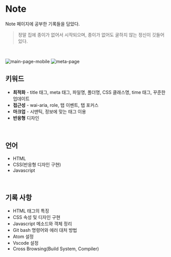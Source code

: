 # Note
Note 페이지에 공부한 기록들을 담았다.  
> 정말 집에 종이가 없어서 시작되으며, 종이가 없어도 굴하지 않는 정신이 깃들어 있다.
<br/>
  
![main-page-mobile](https://user-images.githubusercontent.com/69448900/113871875-4de81c80-97ee-11eb-8bf3-21d57be4dc65.PNG)
![meta-page](https://user-images.githubusercontent.com/69448900/113873186-8b997500-97ef-11eb-8a36-71af8ed391ab.PNG)
  
## 키워드
* __최적화__ - title 태그, meta 태그, 파일명, 폴더명, CSS 클래스명, time 태그, 꾸준한 업데이트
* __접근성__ - wai-aria, role, 탭 이벤트, 탭 포커스
* __마크업__ - 시맨틱, 정보에 맞는 태그 이용
* __반응형__ 디자인  
<br/>

## 언어
* HTML
* CSS(반응형 디자인 구현)
* Javascript
<br/>

## 기록 사항
* HTML 태그의 특징
* CSS 속성 및 디자인 구현
* Javascript 메소드와 객체 정리
* Git bash 명령어와 에러 대처 방법
* Atom 설정
* Vscode 설정
* Cross Browsing(Build System, Compiler)
<br/>
